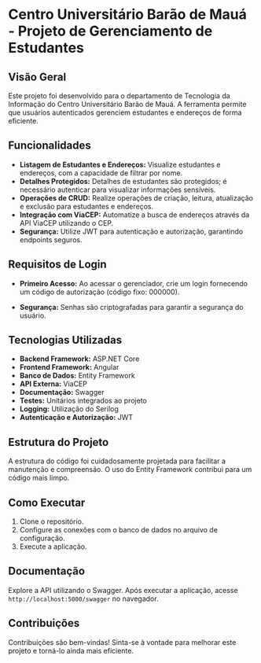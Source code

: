 # Centro Universitário Barão de Mauá - Projeto de Gerenciamento de Estudantes

## Visão Geral

Este projeto foi desenvolvido para o departamento de Tecnologia da Informação do Centro Universitário Barão de Mauá. A ferramenta permite que usuários autenticados gerenciem estudantes e endereços de forma eficiente.

## Funcionalidades

- **Listagem de Estudantes e Endereços:** Visualize estudantes e endereços, com a capacidade de filtrar por nome.
- **Detalhes Protegidos:** Detalhes de estudantes são protegidos; é necessário autenticar para visualizar informações sensíveis.
- **Operações de CRUD:** Realize operações de criação, leitura, atualização e exclusão para estudantes e endereços.
- **Integração com ViaCEP:** Automatize a busca de endereços através da API ViaCEP utilizando o CEP.
- **Segurança:** Utilize JWT para autenticação e autorização, garantindo endpoints seguros.

## Requisitos de Login

- **Primeiro Acesso:** Ao acessar o gerenciador, crie um login fornecendo um código de autorização (código fixo: 000000).
  
- **Segurança:** Senhas são criptografadas para garantir a segurança do usuário.
  
## Tecnologias Utilizadas

- **Backend Framework:** ASP.NET Core
- **Frontend Framework:** Angular
- **Banco de Dados:** Entity Framework
- **API Externa:** ViaCEP
- **Documentação:** Swagger
- **Testes:** Unitários integrados ao projeto
- **Logging:** Utilização do Serilog
- **Autenticação e Autorização:** JWT

## Estrutura do Projeto

A estrutura do código foi cuidadosamente projetada para facilitar a manutenção e compreensão. O uso do Entity Framework contribui para um código mais limpo.

## Como Executar

1. Clone o repositório.
2. Configure as conexões com o banco de dados no arquivo de configuração.
3. Execute a aplicação.

## Documentação

Explore a API utilizando o Swagger. Após executar a aplicação, acesse `http://localhost:5000/swagger` no navegador.

## Contribuições

Contribuições são bem-vindas! Sinta-se à vontade para melhorar este projeto e torná-lo ainda mais eficiente.
